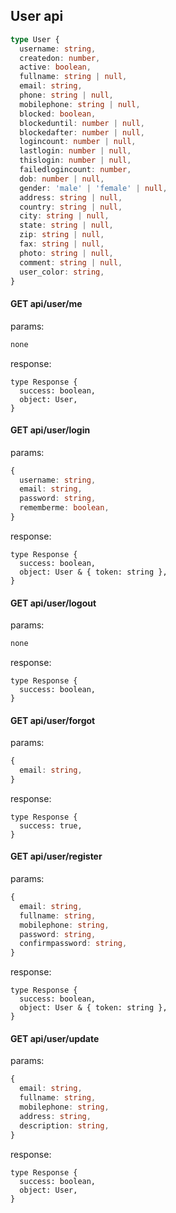 ## User api

```typescript
type User {
  username: string,
  createdon: number,
  active: boolean,
  fullname: string | null,
  email: string,
  phone: string | null,
  mobilephone: string | null,
  blocked: boolean,
  blockeduntil: number | null,
  blockedafter: number | null,
  logincount: number | null,
  lastlogin: number | null,
  thislogin: number | null,
  failedlogincount: number,
  dob: number | null,
  gender: 'male' | 'female' | null,
  address: string | null,
  country: string | null,
  city: string | null,
  state: string | null,
  zip: string | null,
  fax: string | null,
  photo: string | null,
  comment: string | null,
  user_color: string,
}
```

#### GET api/user/me

params:
```typescript
none
```

response:
```
type Response {
  success: boolean,
  object: User,
}
```

#### GET api/user/login

params:
```typescript
{
  username: string,
  email: string,
  password: string,
  rememberme: boolean,
}
```

response:
```
type Response {
  success: boolean,
  object: User & { token: string },
}
```

#### GET api/user/logout

params:
```typescript
none
```

response:
```
type Response {
  success: boolean,
}
```

#### GET api/user/forgot

params:
```typescript
{
  email: string,
}
```

response:
```
type Response {
  success: true,
}
```

#### GET api/user/register

params:
```typescript
{
  email: string,
  fullname: string,
  mobilephone: string,
  password: string,
  confirmpassword: string,
}
```

response:
```
type Response {
  success: boolean,
  object: User & { token: string },
}
```

#### GET api/user/update

params:
```typescript
{
  email: string,
  fullname: string,
  mobilephone: string,
  address: string,
  description: string,
}
```

response:
```
type Response {
  success: boolean,
  object: User,
}
```
